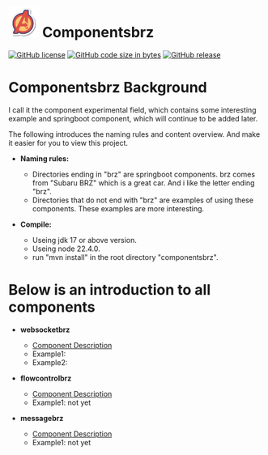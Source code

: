 # <img src="https://github.com/bbcdabao/componentsbrz/blob/develop/docs/images/logo.svg" alt="A" width="60" height="60" title="Componentsbrz" >    Componentsbrz</img>

[![GitHub license](https://img.shields.io/github/license/bbcdabao/componentsbrz.svg)](https://github.com/bbcdabao/componentsbrz/blob/main/LICENSE)
[![GitHub code size in bytes](https://img.shields.io/github/languages/code-size/bbcdabao/componentsbrz.svg)](https://github.com/bbcdabao/componentsbrz)
[![GitHub release](https://img.shields.io/github/release/bbcdabao/componentsbrz.svg)](https://github.com/bbcdabao/componentsbrz/releases)

# Componentsbrz Background

I call it the component experimental field, which contains some interesting example and springboot component, which will continue to be added later.

The following introduces the naming rules and content overview. And make it easier for you to view this project.

- __Naming rules:__<br>
  - Directories ending in "brz" are springboot components. brz comes from "Subaru BRZ" which is a great car. And i like the letter ending "brz".<br>
  - Directories that do not end with "brz" are examples of using these components. These examples are more interesting.<br>

- __Compile:__<br>
  - Useing jdk 17 or above version.
  - Useing node 22.4.0.
  - run "mvn install" in the root directory "componentsbrz".

# Below is an introduction to all components

- __websocketbrz__<br>
  - [Component Description](./websocketbrz/README.md)
  - Example1:<br>
  - Example2:<br>
  
- __flowcontrolbrz__<br>
  - [Component Description](./flowcontrolbrz/README.md)
  - Example1: not yet<br>

- __messagebrz__<br>
  - [Component Description](./messagebrz/README.md)
  - Example1: not yet<br>








